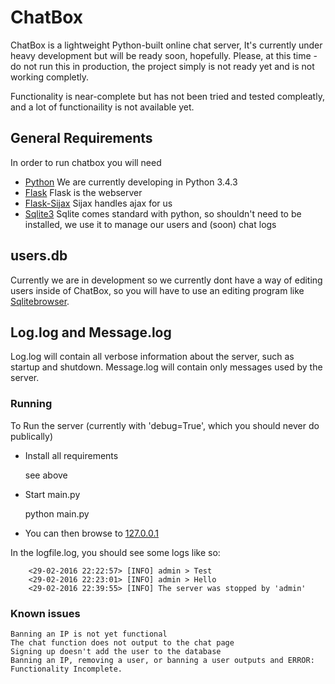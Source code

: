 # ChatBox
ChatBox is a lightweight Python-built online chat server, It's currently under heavy development but will be ready soon, hopefully. Please, at this time - do not run this in production, the project simply is not ready yet and is not working completly.

Functionality is near-complete but has not been tried and tested compleatly, and a lot of functionaility is not available yet.

## General Requirements

In order to run chatbox you will need

* [Python](https://www.python.org/)
 We are currently developing in Python 3.4.3
* [Flask](http://flask.pocoo.org/)
 Flask is the webserver
* [Flask-Sijax](https://pythonhosted.org/Flask-Sijax/)
 Sijax handles ajax for us
* [Sqlite3](https://www.sqlite.org/)
 Sqlite comes standard with python, so shouldn't need to be installed, we use it to manage our users and (soon) chat logs

## users.db
Currently we are in development so we currently dont have a way of editing users inside of ChatBox, so you will have to use an editing program like [Sqlitebrowser](http://sqlitebrowser.org/).


## Log.log and Message.log
Log.log will contain all verbose information about the server, such as startup and shutdown.
Message.log will contain only messages used by the server.

### Running

To Run the server (currently with 'debug=True', which you should never do publically)

* Install all requirements

	see above

* Start main.py

	python main.py

* You can then browse to [127.0.0.1](http://127.0.0.1/)

In the logfile.log, you should see some logs like so:

        <29-02-2016 22:22:57> [INFO] admin > Test
        <29-02-2016 22:23:01> [INFO] admin > Hello
        <29-02-2016 22:39:55> [INFO] The server was stopped by 'admin'

### Known issues
    Banning an IP is not yet functional
    The chat function does not output to the chat page
    Signing up doesn't add the user to the database
    Banning an IP, removing a user, or banning a user outputs and ERROR: Functionality Incomplete.
